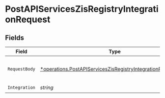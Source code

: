 # PostAPIServicesZisRegistryIntegrationRequest


## Fields

| Field                                                                                                                                              | Type                                                                                                                                               | Required                                                                                                                                           | Description                                                                                                                                        | Example                                                                                                                                            |
| -------------------------------------------------------------------------------------------------------------------------------------------------- | -------------------------------------------------------------------------------------------------------------------------------------------------- | -------------------------------------------------------------------------------------------------------------------------------------------------- | -------------------------------------------------------------------------------------------------------------------------------------------------- | -------------------------------------------------------------------------------------------------------------------------------------------------- |
| `RequestBody`                                                                                                                                      | [*operations.PostAPIServicesZisRegistryIntegrationRequestBody](../../../pkg/models/operations/postapiserviceszisregistryintegrationrequestbody.md) | :heavy_minus_sign:                                                                                                                                 | N/A                                                                                                                                                | {<br/>"description": "\u003cstring\u003e"<br/>}                                                                                                    |
| `Integration`                                                                                                                                      | *string*                                                                                                                                           | :heavy_check_mark:                                                                                                                                 | N/A                                                                                                                                                |                                                                                                                                                    |